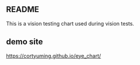 README
---

This is a vision testing chart used during vision tests.

demo site
---

https://cortyuming.github.io/eye_chart/

